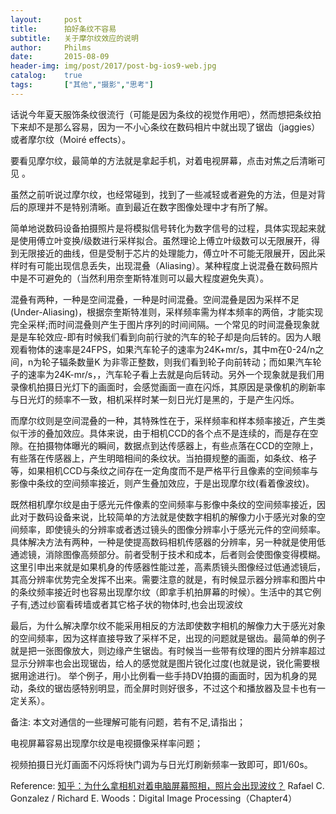 ```yaml
---
layout: 	post
title: 		拍好条纹不容易
subtitle: 	关于摩尔纹效应的说明
author: 	Philms 
date: 		2015-08-09
header-img: img/post/2017/post-bg-ios9-web.jpg
catalog: 	true
tags: 		["其他","摄影","思考"]
---
```


话说今年夏天服饰条纹很流行（可能是因为条纹的视觉作用吧），然而想把条纹拍下来却不是那么容易，因为一不小心条纹在数码相片中就出现了锯齿（jaggies）或者摩尔纹（Moiré effects）。

要看见摩尔纹，最简单的方法就是拿起手机，对着电视屏幕，点击对焦之后清晰可见 。

虽然之前听说过摩尔纹，也经常碰到，找到了一些减轻或者避免的方法，但是对背后的原理并不是特别清晰。直到最近在数字图像处理中才有所了解。

简单地说数码设备拍摄照片是将模拟信号转化为数字信号的过程，具体实现起来就是使用傅立叶变换/级数进行采样拟合。虽然理论上傅立叶级数可以无限展开，得到无限接近的曲线，但是受制于芯片的处理能力，傅立叶不可能无限展开，因此采样时有可能出现信息丢失，出现混叠（Aliasing）。某种程度上说混叠在数码照片中是不可避免的（当然利用奈奎斯特准则可以最大程度避免失真）。

混叠有两种，一种是空间混叠，一种是时间混叠。空间混叠是因为采样不足(Under-Aliasing)，根据奈奎斯特准则，采样频率需为样本频率的两倍，才能实现完全采样;而时间混叠则产生于图片序列的时间间隔。一个常见的时间混叠现象就是是车轮效应-即有时候我们看到向前行驶的汽车的轮子却是向后转的。因为人眼观看物体的速率是24FPS，如果汽车轮子的速率为24K+mr/s，其中m在0-24/n之间，n为轮子辐条数量K 为非零正整数，则我们看到轮子向前转动；而如果汽车轮子的速率为24K-mr/s，，汽车轮子看上去就是向后转动。另外一个现象就是我们用录像机拍摄日光灯下的画面时，会感觉画面一直在闪烁，其原因是录像机的刷新率与日光灯的频率不一致，相机采样时某一刻日光灯是黑的，于是产生闪烁。

而摩尔纹则是空间混叠的一种，其特殊性在于，采样频率和样本频率接近，产生类似干涉的叠加效应。具体来说，由于相机CCD的各个点不是连续的，而是存在空隙。在拍摄物体曝光的瞬间，数据点到达传感器上，有些点落在CCD的空隙上，有些落在传感器上，产生明暗相间的条纹状。当拍摄规整的画面，如条纹、格子等，如果相机CCD与条纹之间存在一定角度而不是严格平行且像素的空间频率与影像中条纹的空间频率接近，则产生叠加效应，于是出现摩尔纹(看着像波纹)。

既然相机摩尔纹是由于感光元件像素的空间频率与影像中条纹的空间频率接近，因此对于数码设备来说，比较简单的方法就是使数字相机的解像力小于感光对象的空间频率，即使镜头的分辨率或者透过镜头的图像分辨率小于感光元件的空间频率。具体解决方法有两种，一种是使提高数码相机传感器的分辨率，另一种就是使用低通滤镜，消除图像高频部分。前者受制于技术和成本，后者则会使图像变得模糊。这里引申出来就是如果机身的传感器性能过差，高素质镜头图像经过低通滤镜后，其高分辨率优势完全发挥不出来。需要注意的就是，有时候显示器分辨率和图片中的条纹频率接近时也容易出现摩尔纹（即拿手机拍屏幕的时候）。生活中的其它例子有,透过纱窗看砖墙或者其它格子状的物体时,也会出现波纹

最后，为什么解决摩尔纹不能采用相反的方法即使数字相机的解像力大于感光对象的空间频率，因为这样直接导致了采样不足，出现的问题就是锯齿。最简单的例子就是把一张图像放大，则边缘产生锯齿。有时候当一些带有纹理的图片分辨率超过显示分辨率也会出现锯齿，给人的感觉就是图片锐化过度(也就是说，锐化需要根据用途进行)。 举个例子，用小比例看一些手持DV拍摄的画面时，因为机身的晃动，条纹的锯齿感特别明显，而全屏时则好很多，不过这个和播放器及显卡也有一定关系）。

备注:
本文对通信的一些理解可能有问题，若有不足,请指出；

电视屏幕容易出现摩尔纹是电视摄像采样率问题；

视频拍摄日光灯画面不闪烁将快门调为与日光灯刷新频率一致即可，即1/60s。

Reference:
[知乎：为什么拿相机对着电脑屏幕照相，照片会出现波纹？](http://www.zhihu.com/question/20103695)
Rafael C. Gonzalez / Richard E. Woods：Digital Image Processing（Chapter4）